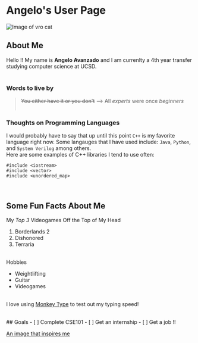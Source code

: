 # Angelo's User Page

![Image of vro cat](https://i.kym-cdn.com/entries/icons/original/000/048/255/Tole_Tole_Cat.jpg)

## About Me
Hello !! My name is **Angelo Avanzado** and I am currenlty a 4th year transfer studying computer science at UCSD.
<br/><br/>

### Words to live by 
> ~~You either have it or you don't~~ --> All _experts_ were once _beginners_ 
<br/><br/>

### Thoughts on Programming Languages
I would probably have to say that up until this point `C++` is my favorite language right now. Some langauges that I have used include: `Java`, `Python`, and `System Verilog` among others.
<br/>
Here are some examples of C++ libraries I tend to use often:
```
#include <iostream>
#include <vector>
#include <unordered_map>
```
<br/>

## Some Fun Facts About Me
My _Top 3_ Videogames Off the Top of My Head
1. Borderlands 2
2. Dishonored 
3. Terraria
<br/><br/>

Hobbies
- Weightlifting
- Guitar
- Videogames
<br/><br/>

I love using [Monkey Type](https://monkeytype.com/) to test out my typing speed!

<br/>
## Goals
- [ ] Complete CSE101 
- [ ] Get an internship
- [ ] Get a job !!
      
[An image that inspires me](./minion.PNG)
<br/><br/>
